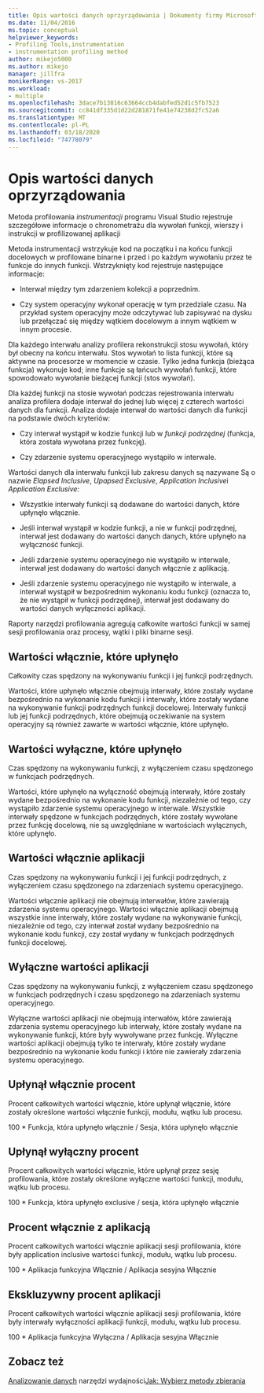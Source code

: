 ```yaml
---
title: Opis wartości danych oprzyrządowania | Dokumenty firmy Microsoft
ms.date: 11/04/2016
ms.topic: conceptual
helpviewer_keywords:
- Profiling Tools,instrumentation
- instrumentation profiling method
author: mikejo5000
ms.author: mikejo
manager: jillfra
monikerRange: vs-2017
ms.workload:
- multiple
ms.openlocfilehash: 3dace7b13816c63664ccb4dabfed52d1c5fb7523
ms.sourcegitcommit: cc841df335d1d22d281871fe41e74238d2fc52a6
ms.translationtype: MT
ms.contentlocale: pl-PL
ms.lasthandoff: 03/18/2020
ms.locfileid: "74778079"
---
```

# <a name="understand-instrumentation-data-values"></a>Opis wartości danych oprzyrządowania

Metoda profilowania *instrumentacji* programu Visual Studio rejestruje szczegółowe informacje o chronometrażu dla wywołań funkcji, wierszy i instrukcji w profilizowanej aplikacji

Metoda instrumentacji wstrzykuje kod na początku i na końcu funkcji docelowych w profilowane binarne i przed i po każdym wywołaniu przez te funkcje do innych funkcji. Wstrzyknięty kod rejestruje następujące informacje:

- Interwał między tym zdarzeniem kolekcji a poprzednim.

- Czy system operacyjny wykonał operację w tym przedziale czasu. Na przykład system operacyjny może odczytywać lub zapisywać na dysku lub przełączać się między wątkiem docelowym a innym wątkiem w innym procesie.

Dla każdego interwału analizy profilera rekonstrukcji stosu wywołań, który był obecny na końcu interwału. Stos wywołań to lista funkcji, które są aktywne na procesorze w momencie w czasie. Tylko jedna funkcja (bieżąca funkcja) wykonuje kod; inne funkcje są łańcuch wywołań funkcji, które spowodowało wywołanie bieżącej funkcji (stos wywołań).

Dla każdej funkcji na stosie wywołań podczas rejestrowania interwału analiza profilera dodaje interwał do jednej lub więcej z czterech wartości danych dla funkcji. Analiza dodaje interwał do wartości danych dla funkcji na podstawie dwóch kryteriów:

- Czy interwał wystąpił w kodzie funkcji lub w *funkcji podrzędnej* (funkcja, która została wywołana przez funkcję).

- Czy zdarzenie systemu operacyjnego wystąpiło w interwale.

Wartości danych dla interwału funkcji lub zakresu danych są nazywane Są o nazwie *Elapsed Inclusive*, *Upapsed Exclusive*, *Application Inclusive*i *Application Exclusive:*

- Wszystkie interwały funkcji są dodawane do wartości danych, które upłynęło włącznie.

- Jeśli interwał wystąpił w kodzie funkcji, a nie w funkcji podrzędnej, interwał jest dodawany do wartości danych danych, które upłynęło na wyłączność funkcji.

- Jeśli zdarzenie systemu operacyjnego nie wystąpiło w interwale, interwał jest dodawany do wartości danych włącznie z aplikacją.

- Jeśli zdarzenie systemu operacyjnego nie wystąpiło w interwale, a interwał wystąpił w bezpośrednim wykonaniu kodu funkcji (oznacza to, że nie wystąpił w funkcji podrzędnej), interwał jest dodawany do wartości danych wyłączności aplikacji.

Raporty narzędzi profilowania agregują całkowite wartości funkcji w samej sesji profilowania oraz procesy, wątki i pliki binarne sesji.

## <a name="elapsed-inclusive-values"></a>Wartości włącznie, które upłynęło

Całkowity czas spędzony na wykonywaniu funkcji i jej funkcji podrzędnych.

Wartości, które upłynęło włącznie obejmują interwały, które zostały wydane bezpośrednio na wykonanie kodu funkcji i interwały, które zostały wydane na wykonywanie funkcji podrzędnych funkcji docelowej. Interwały funkcji lub jej funkcji podrzędnych, które obejmują oczekiwanie na system operacyjny są również zawarte w wartości włącznie, które upłynęło.

## <a name="elapsed-exclusive-values"></a>Wartości wyłączne, które upłynęło

Czas spędzony na wykonywaniu funkcji, z wyłączeniem czasu spędzonego w funkcjach podrzędnych.

Wartości, które upłynęło na wyłączność obejmują interwały, które zostały wydane bezpośrednio na wykonanie kodu funkcji, niezależnie od tego, czy wystąpiło zdarzenie systemu operacyjnego w interwale. Wszystkie interwały spędzone w funkcjach podrzędnych, które zostały wywołane przez funkcję docelową, nie są uwzględniane w wartościach wyłącznych, które upłynęło.

## <a name="application-inclusive-values"></a>Wartości włącznie aplikacji

Czas spędzony na wykonywaniu funkcji i jej funkcji podrzędnych, z wyłączeniem czasu spędzonego na zdarzeniach systemu operacyjnego.

Wartości włącznie aplikacji nie obejmują interwałów, które zawierają zdarzenia systemu operacyjnego. Wartości włącznie aplikacji obejmują wszystkie inne interwały, które zostały wydane na wykonywanie funkcji, niezależnie od tego, czy interwał został wydany bezpośrednio na wykonanie kodu funkcji, czy został wydany w funkcjach podrzędnych funkcji docelowej.

## <a name="application-exclusive-values"></a>Wyłączne wartości aplikacji

Czas spędzony na wykonywaniu funkcji, z wyłączeniem czasu spędzonego w funkcjach podrzędnych i czasu spędzonego na zdarzeniach systemu operacyjnego.

Wyłączne wartości aplikacji nie obejmują interwałów, które zawierają zdarzenia systemu operacyjnego lub interwały, które zostały wydane na wykonywanie funkcji, które były wywoływane przez funkcję. Wyłączne wartości aplikacji obejmują tylko te interwały, które zostały wydane bezpośrednio na wykonanie kodu funkcji i które nie zawierały zdarzenia systemu operacyjnego.

## <a name="elapsed-inclusive-percent"></a>Upłynął włącznie procent

Procent całkowitych wartości włącznie, które upłynął włącznie, które zostały określone wartości włącznie funkcji, modułu, wątku lub procesu.

100 * Funkcja, która upłynęło włącznie / Sesja, która upłynęło włącznie

## <a name="elapsed-exclusive-percent"></a>Upłynął wyłączny procent

Procent całkowitych wartości włącznie, które upłynął przez sesję profilowania, które zostały określone wyłączne wartości funkcji, modułu, wątku lub procesu.

100 * Funkcja, która upłynęło exclusive / sesja, która upłynęło włącznie

## <a name="application-inclusive-percent"></a>Procent włącznie z aplikacją

Procent całkowitych wartości włącznie aplikacji sesji profilowania, które były application inclusive wartości funkcji, modułu, wątku lub procesu.

100 * Aplikacja funkcyjna Włącznie / Aplikacja sesyjna Włącznie

## <a name="application-exclusive-percent"></a>Ekskluzywny procent aplikacji

Procent całkowitych wartości włącznie aplikacji sesji profilowania, które były interwały wyłączności aplikacji funkcji, modułu, wątku lub procesu.

100 * Aplikacja funkcyjna Wyłączna / Aplikacja sesyjna Włącznie

## <a name="see-also"></a>Zobacz też

[Analizowanie danych](../profiling/analyzing-performance-tools-data.md)
narzędzi wydajności[Jak: Wybierz metody zbierania](../profiling/how-to-choose-collection-methods.md)
